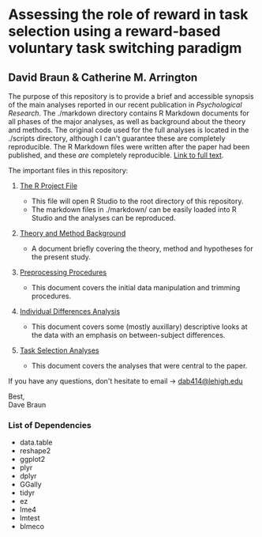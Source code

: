 # Assessing the role of reward in task selection using a reward-based voluntary task switching paradigm
## David Braun & Catherine M. Arrington

The purpose of this repository is to provide a brief and accessible synopsis of the main analyses reported in our recent publication in *Psychological Research*. The ./markdown directory contains R Markdown documents for all phases of the major analyses, as well as background about the theory and methods. The original code used for the full analyses is located in the ./scripts directory, although I can't guarantee these are completely reproducible. The R Markdown files were written after the paper had been published, and these *are* completely reproducible. [Link to full text](other_resources/Braun%20&%20Arrington,%202018.pdf).

The important files in this repository:

1. [The R Project File](braun_arrington_2018.Rproj)
    *  This file will open R Studio to the root directory of this repository.
    *  The markdown files in ./markdown/ can be easily loaded into R Studio and the analyses can be reproduced.

2. [Theory and Method Background](http://htmlpreview.github.io/?https://github.com/dab414/braun_arrington_2018/blob/master/markdown/Background.nb.html)
    *  A document briefly covering the theory, method and hypotheses for the present study.

3. [Preprocessing Procedures](http://htmlpreview.github.io/?https://github.com/dab414/braun_arrington_2018/blob/master/markdown/Preprocessing.nb.html)
    *  This document covers the initial data manipulation and trimming procedures.

4. [Individual Differences Analysis](http://htmlpreview.github.io/?https://github.com/dab414/braun_arrington_2018/blob/master/markdown/Individual%20Differences.nb.html)
    *  This document covers some (mostly auxillary) descriptive looks at the data with an emphasis on between-subject differences.

5. [Task Selection Analyses](http://htmlpreview.github.io/?https://github.com/dab414/braun_arrington_2018/blob/master/markdown/main_analyses.nb.html)
    *  This document covers the analyses that were central to the paper.

If you have any questions, don't hesitate to email -> dab414@lehigh.edu

Best,  
Dave Braun

### List of Dependencies

*  data.table
*  reshape2
*  ggplot2
*  plyr
*  dplyr
*  GGally
*  tidyr
*  ez
*  lme4
*  lmtest
*  blmeco
